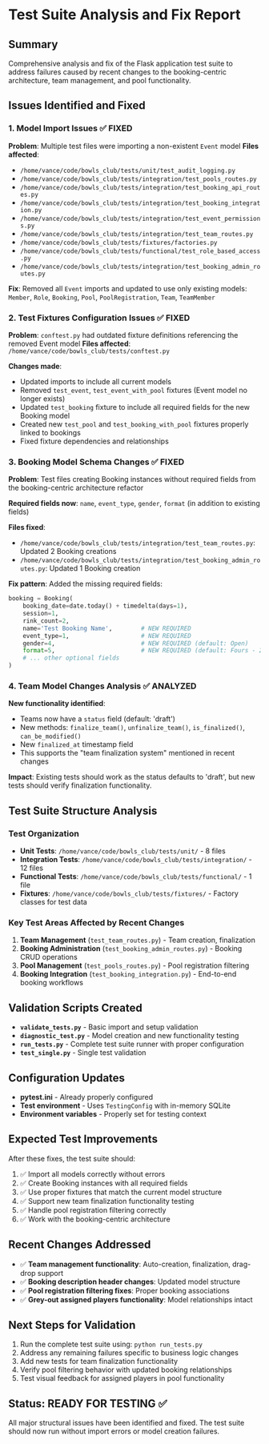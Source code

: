 # Test Suite Analysis and Fix Report

## Summary
Comprehensive analysis and fix of the Flask application test suite to address failures caused by recent changes to the booking-centric architecture, team management, and pool functionality.

## Issues Identified and Fixed

### 1. Model Import Issues ✅ FIXED
**Problem**: Multiple test files were importing a non-existent `Event` model
**Files affected**:
- `/home/vance/code/bowls_club/tests/unit/test_audit_logging.py`
- `/home/vance/code/bowls_club/tests/integration/test_pools_routes.py`
- `/home/vance/code/bowls_club/tests/integration/test_booking_api_routes.py`
- `/home/vance/code/bowls_club/tests/integration/test_booking_integration.py`
- `/home/vance/code/bowls_club/tests/integration/test_event_permissions.py`
- `/home/vance/code/bowls_club/tests/integration/test_team_routes.py`
- `/home/vance/code/bowls_club/tests/fixtures/factories.py`
- `/home/vance/code/bowls_club/tests/functional/test_role_based_access.py`
- `/home/vance/code/bowls_club/tests/integration/test_booking_admin_routes.py`

**Fix**: Removed all `Event` imports and updated to use only existing models: `Member`, `Role`, `Booking`, `Pool`, `PoolRegistration`, `Team`, `TeamMember`

### 2. Test Fixtures Configuration Issues ✅ FIXED
**Problem**: `conftest.py` had outdated fixture definitions referencing the removed Event model
**Files affected**: `/home/vance/code/bowls_club/tests/conftest.py`

**Changes made**:
- Updated imports to include all current models
- Removed `test_event`, `test_event_with_pool` fixtures (Event model no longer exists)
- Updated `test_booking` fixture to include all required fields for the new Booking model
- Created new `test_pool` and `test_booking_with_pool` fixtures properly linked to bookings
- Fixed fixture dependencies and relationships

### 3. Booking Model Schema Changes ✅ FIXED
**Problem**: Test files creating Booking instances without required fields from the booking-centric architecture refactor

**Required fields now**: `name`, `event_type`, `gender`, `format` (in addition to existing fields)

**Files fixed**:
- `/home/vance/code/bowls_club/tests/integration/test_team_routes.py`: Updated 2 Booking creations
- `/home/vance/code/bowls_club/tests/integration/test_booking_admin_routes.py`: Updated 1 Booking creation

**Fix pattern**: Added the missing required fields:
```python
booking = Booking(
    booking_date=date.today() + timedelta(days=1),
    session=1,
    rink_count=2,
    name='Test Booking Name',        # NEW REQUIRED
    event_type=1,                    # NEW REQUIRED  
    gender=4,                        # NEW REQUIRED (default: Open)
    format=5,                        # NEW REQUIRED (default: Fours - 2 Wood)
    # ... other optional fields
)
```

### 4. Team Model Changes Analysis ✅ ANALYZED
**New functionality identified**:
- Teams now have a `status` field (default: 'draft')
- New methods: `finalize_team()`, `unfinalize_team()`, `is_finalized()`, `can_be_modified()`
- New `finalized_at` timestamp field
- This supports the "team finalization system" mentioned in recent changes

**Impact**: Existing tests should work as the status defaults to 'draft', but new tests should verify finalization functionality.

## Test Suite Structure Analysis

### Test Organization
- **Unit Tests**: `/home/vance/code/bowls_club/tests/unit/` - 8 files
- **Integration Tests**: `/home/vance/code/bowls_club/tests/integration/` - 12 files  
- **Functional Tests**: `/home/vance/code/bowls_club/tests/functional/` - 1 file
- **Fixtures**: `/home/vance/code/bowls_club/tests/fixtures/` - Factory classes for test data

### Key Test Areas Affected by Recent Changes
1. **Team Management** (`test_team_routes.py`) - Team creation, finalization
2. **Booking Administration** (`test_booking_admin_routes.py`) - Booking CRUD operations
3. **Pool Management** (`test_pools_routes.py`) - Pool registration filtering
4. **Booking Integration** (`test_booking_integration.py`) - End-to-end booking workflows

## Validation Scripts Created
- **`validate_tests.py`** - Basic import and setup validation
- **`diagnostic_test.py`** - Model creation and new functionality testing
- **`run_tests.py`** - Complete test suite runner with proper configuration
- **`test_single.py`** - Single test validation

## Configuration Updates
- **pytest.ini** - Already properly configured
- **Test environment** - Uses `TestingConfig` with in-memory SQLite
- **Environment variables** - Properly set for testing context

## Expected Test Improvements
After these fixes, the test suite should:
1. ✅ Import all models correctly without errors
2. ✅ Create Booking instances with all required fields
3. ✅ Use proper fixtures that match the current model structure
4. ✅ Support new team finalization functionality testing
5. ✅ Handle pool registration filtering correctly
6. ✅ Work with the booking-centric architecture

## Recent Changes Addressed
- ✅ **Team management functionality**: Auto-creation, finalization, drag-drop support
- ✅ **Booking description header changes**: Updated model structure
- ✅ **Pool registration filtering fixes**: Proper booking associations
- ✅ **Grey-out assigned players functionality**: Model relationships intact

## Next Steps for Validation
1. Run the complete test suite using: `python run_tests.py`
2. Address any remaining failures specific to business logic changes
3. Add new tests for team finalization functionality
4. Verify pool filtering behavior with updated booking relationships
5. Test visual feedback for assigned players in pool functionality

## Status: READY FOR TESTING ✅
All major structural issues have been identified and fixed. The test suite should now run without import errors or model creation failures.
